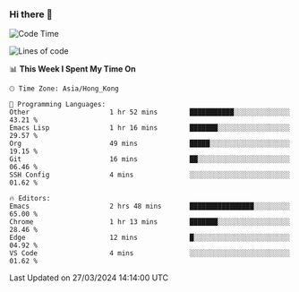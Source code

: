 ### Hi there 👋

<!--
**nicehiro/nicehiro** is a ✨ _special_ ✨ repository because its `README.md` (this file) appears on your GitHub profile.

Here are some ideas to get you started:

- 🔭 I’m currently working on ...
- 🌱 I’m currently learning ...
- 👯 I’m looking to collaborate on ...
- 🤔 I’m looking for help with ...
- 💬 Ask me about ...
- 📫 How to reach me: ...
- 😄 Pronouns: ...
- ⚡ Fun fact: ...
-->

<!--START_SECTION:waka-->
![Code Time](http://img.shields.io/badge/Code%20Time-294%20hrs%2025%20mins-blue)

![Lines of code](https://img.shields.io/badge/From%20Hello%20World%20I%27ve%20Written-2.6%20million%20lines%20of%20code-blue)

📊 **This Week I Spent My Time On** 

```text
🕑︎ Time Zone: Asia/Hong_Kong

💬 Programming Languages: 
Other                    1 hr 52 mins        ███████████░░░░░░░░░░░░░░   43.21 % 
Emacs Lisp               1 hr 16 mins        ███████░░░░░░░░░░░░░░░░░░   29.57 % 
Org                      49 mins             █████░░░░░░░░░░░░░░░░░░░░   19.15 % 
Git                      16 mins             ██░░░░░░░░░░░░░░░░░░░░░░░   06.46 % 
SSH Config               4 mins              ░░░░░░░░░░░░░░░░░░░░░░░░░   01.62 % 

🔥 Editors: 
Emacs                    2 hrs 48 mins       ████████████████░░░░░░░░░   65.00 % 
Chrome                   1 hr 13 mins        ███████░░░░░░░░░░░░░░░░░░   28.46 % 
Edge                     12 mins             █░░░░░░░░░░░░░░░░░░░░░░░░   04.92 % 
VS Code                  4 mins              ░░░░░░░░░░░░░░░░░░░░░░░░░   01.62 % 
```


 Last Updated on 27/03/2024 14:14:00 UTC
<!--END_SECTION:waka-->

